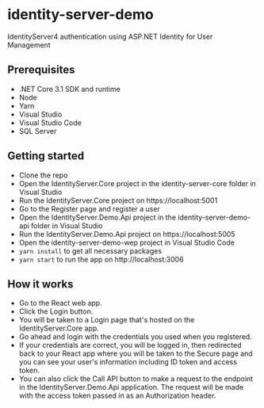 # identity-server-demo
IdentityServer4 authentication using ASP.NET Identity for User Management

## Prerequisites
* .NET Core 3.1 SDK and runtime
* Node
* Yarn
* Visual Studio
* Visual Studio Code
* SQL Server

## Getting started
* Clone the repo
* Open the IdentityServer.Core project in the identity-server-core folder in Visual Studio
* Run the IdentityServer.Core project on https://localhost:5001
* Go to the Register page and register a user
* Open the IdentityServer.Demo.Api project in the identity-server-demo-api folder in Visual Studio
* Run the IdentityServer.Demo.Api project on https://localhost:5005
* Open the identity-server-demo-wep project in Visual Studio Code
* `yarn install` to get all necessary packages
* `yarn start` to run the app on http://localhost:3006

## How it works
* Go to the React web app.
* Click the Login button.
* You will be taken to a Login page that's hosted on the IdentityServer.Core app. 
* Go ahead and login with the credentials you used when you registered. 
* If your credentials are correct, you will be logged in, then redirected back to your React app where you will be taken to the Secure page and you can see your user's information including ID token and access token. 
* You can also click the Call API button to make a request to the endpoint in the IdentityServer.Demo.Api application. The request will be made with the access token passed in as an Authorization header. 
